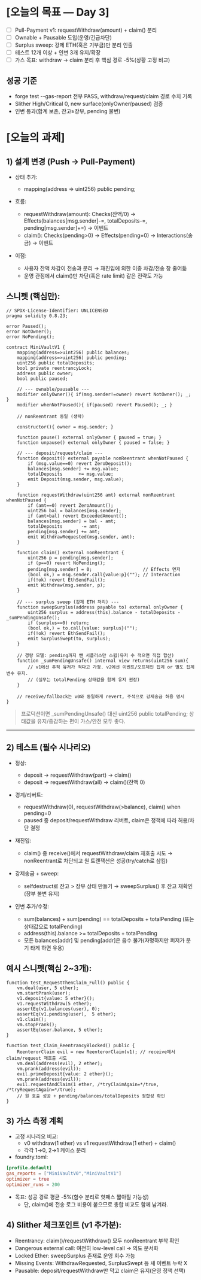 # [오늘의 목표 — Day 3]

- [ ] Pull-Payment v1: requestWithdraw(amount) + claim() 분리
- [ ] Ownable + Pausable 도입(운영/긴급차단)
- [ ] Surplus sweep: 강제 ETH(혹은 기부금)만 분리 인출
- [ ] 테스트 12개 이상 + 인변 3개 유지/확장
- [ ] 가스 목표: withdraw → claim 분리 후 핵심 경로 -5%(상황 고정 비교)

## 성공 기준

- forge test --gas-report 전부 PASS, withdraw/request/claim 경로 수치 기록
- Slither High/Critical 0, new surface(onlyOwner/paused) 검증
- 인변 통과(합계 보존, 잔고≥장부, pending 불변)

# [오늘의 과제]

## 1) 설계 변경 (Push → Pull-Payment)

- 상태 추가:  
    - mapping(address => uint256) public pending;

- 흐름:  
    - requestWithdraw(amount): Checks(잔액/0) → Effects(balances[msg.sender]-=, totalDeposits-=, pending[msg.sender]+=) → 이벤트
    - claim(): Checks(pending>0) → Effects(pending=0) → Interactions(송금) → 이벤트

- 이점:
    - 사용자 잔액 차감이 전송과 분리 → 재진입에 의한 이중 차감/전송 창 줄어듦
    - 운영 관점에서 claim()만 차단(혹은 rate limit) 같은 전략도 가능

## 스니펫 (핵심만):
```solidity
// SPDX-License-Identifier: UNLICENSED
pragma solidity 0.8.23;

error Paused();
error NotOwner();
error NoPending();

contract MiniVaultV1 {
    mapping(address=>uint256) public balances;
    mapping(address=>uint256) public pending;
    uint256 public totalDeposits;
    bool private reentrancyLock;
    address public owner;
    bool public paused;

    // --- ownable/pausable ---
    modifier onlyOwner(){ if(msg.sender!=owner) revert NotOwner(); _; }
    modifier whenNotPaused(){ if(paused) revert Paused(); _; }

    // nonReentrant 동일 (생략)

    constructor(){ owner = msg.sender; }

    function pause() external onlyOwner { paused = true; }
    function unpause() external onlyOwner { paused = false; }

    // --- deposit/request/claim ---
    function deposit() external payable nonReentrant whenNotPaused {
        if (msg.value==0) revert ZeroDeposit();
        balances[msg.sender] += msg.value;
        totalDeposits      += msg.value;
        emit Deposit(msg.sender, msg.value);
    }

    function requestWithdraw(uint256 amt) external nonReentrant whenNotPaused {
        if (amt==0) revert ZeroAmount();
        uint256 bal = balances[msg.sender];
        if (amt>bal) revert ExceededAmount();
        balances[msg.sender] = bal - amt;
        totalDeposits       -= amt;
        pending[msg.sender] += amt;
        emit WithdrawRequested(msg.sender, amt);
    }

    function claim() external nonReentrant {
        uint256 p = pending[msg.sender];
        if (p==0) revert NoPending();
        pending[msg.sender] = 0;                   // Effects 먼저
        (bool ok,) = msg.sender.call{value:p}(""); // Interaction
        if(!ok) revert EthSendFail();
        emit Withdraw(msg.sender, p);
    }

    // --- surplus sweep (강제 ETH 처리) ---
    function sweepSurplus(address payable to) external onlyOwner {
        uint256 surplus = address(this).balance - totalDeposits - _sumPendingUnsafe();
        if (surplus==0) return;
        (bool ok,) = to.call{value: surplus}("");
        if(!ok) revert EthSendFail();
        emit SurplusSwept(to, surplus);
    }

    // 경량 모델: pending까지 뺀 서플러스만 스윕(유저 수 적으면 직접 합산)
    function _sumPendingUnsafe() internal view returns(uint256 sum){
        // v1에선 추적 유저가 적다고 가정. v2에선 이벤트/오프체인 집계 or 별도 집계변수 유지.
        // (실무는 totalPending 상태값을 함께 유지 권장)
    }

    // receive/fallback는 v0와 동일하게 revert, 주석으로 강제송금 허용 명시
}
```

> 프로덕션이면 _sumPendingUnsafe() 대신 uint256 public totalPending; 상태값을 유지/증감하는 편이 가스/안전 모두 좋다.

---

## 2) 테스트 (필수 시나리오)

- 정상:
    - deposit → requestWithdraw(part) → claim()
    - deposit → requestWithdraw(all) → claim()(잔액 0)
  
- 경계/리버트:  
    - requestWithdraw(0), requestWithdraw(>balance), claim() when pending=0
    - paused 중 deposit/requestWithdraw 리버트, claim은 정책에 따라 허용/차단 결정

- 재진입: 
    - claim() 중 receive()에서 requestWithdraw/claim 재호출 시도 → nonReentrant로 차단되고 원 트랜잭션은 성공(try/catch로 삼킴)

- 강제송금 + sweep:  
    - selfdestruct로 잔고 > 장부 상태 만들기 → sweepSurplus() 후 잔고 재확인(장부 불변 유지)

- 인변 추가/수정:  
    - sum(balances) + sum(pending) == totalDeposits + totalPending (또는 상태값으로 totalPending)
    - address(this).balance >= totalDeposits + totalPending
    - 모든 balances[addr] 및 pending[addr]은 음수 불가(자명하지만 퍼저가 분기 타게 하면 유용)

## 예시 스니펫(핵심 2~3개): 
```solidity
function test_RequestThenClaim_Full() public {
    vm.deal(user, 5 ether);
    vm.startPrank(user);
    v1.deposit{value: 5 ether}();
    v1.requestWithdraw(5 ether);
    assertEq(v1.balances(user), 0);
    assertEq(v1.pending(user),  5 ether);
    v1.claim();
    vm.stopPrank();
    assertEq(user.balance, 5 ether);
}

function test_Claim_ReentrancyBlocked() public {
    ReenterorClaim evil = new ReenterorClaim(v1); // receive에서 claim/request 재호출 시도
    vm.deal(address(evil), 2 ether);
    vm.prank(address(evil));
    evil.primeDeposit{value: 2 ether}();
    vm.prank(address(evil));
    evil.requestAndClaim(1 ether, /*tryClaimAgain=*/true, /*tryRequestAgain=*/true);
    // 원 호출 성공 + pending/balances/totalDeposits 정합성 확인
}
```

## 3) 가스 측정 계획

- 고정 시나리오 비교:
    - v0 withdraw(1 ether) vs v1 requestWithdraw(1 ether) + claim()
    - 각각 1→0, 2→1 케이스 분리
- foundry.toml:  
```toml
[profile.default]
gas_reports = ["MiniVaultV0","MiniVaultV1"]
optimizer = true
optimizer_runs = 200
```

- 목표: 성공 경로 평균 -5%(함수 분리로 핫패스 짧아질 가능성)
    - 단, claim()에 전송 로그 비용이 붙으므로 총합 비교도 함께 남겨라.


## 4) Slither 체크포인트 (v1 추가분): 

- Reentrancy: claim()/requestWithdraw() 모두 nonReentrant 부착 확인
- Dangerous external call: 여전히 low-level call → 의도 문서화
- Locked Ether: sweepSurplus 존재로 운영 회수 가능
- Missing Events: WithdrawRequested, SurplusSwept 등 새 이벤트 누락 X
- Pausable: deposit/requestWithdraw만 막고 claim은 유지(운영 정책 선택)